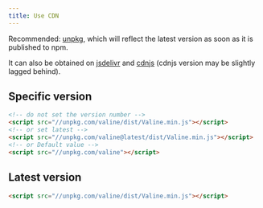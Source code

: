 ```yaml
---
title: Use CDN
---
```


Recommended: [unpkg](https://unpkg.com/), which will reflect the latest version as soon as it is published to npm.

It can also be obtained on [jsdelivr](https://cdn.jsdelivr.net/npm/valine/) and [cdnjs](https://cdnjs.com/libraries/valine) (cdnjs version may be slightly lagged behind).

## Specific version

``` html
<!-- do not set the version number -->
<script src="//unpkg.com/valine/dist/Valine.min.js"></script>
<!-- or set latest -->
<script src="//unpkg.com/valine@latest/dist/Valine.min.js"></script>
<!-- or Default value -->
<script src="//unpkg.com/valine"></script>
```

## Latest version

``` html
<script src="//unpkg.com/valine/dist/Valine.min.js"></script>
```
